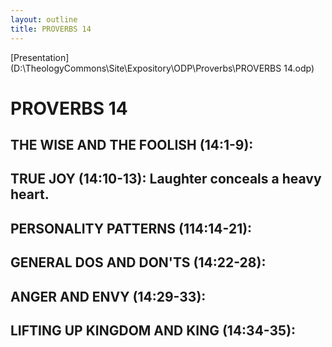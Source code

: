 ```yaml
---
layout: outline
title: PROVERBS 14
---
```

[Presentation](D:\TheologyCommons\Site\Expository\ODP\Proverbs\PROVERBS 14.odp)
# PROVERBS 14
##  THE WISE AND THE FOOLISH (14:1-9): 
##  TRUE JOY (14:10-13): Laughter conceals a heavy heart. 
##  PERSONALITY PATTERNS (114:14-21): 
##  GENERAL DOS AND DON\'TS (14:22-28): 
##  ANGER AND ENVY (14:29-33): 
##  LIFTING UP KINGDOM AND KING (14:34-35): 
